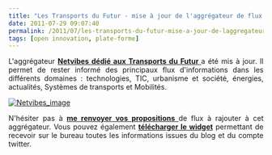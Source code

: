 ```yaml
---
title: "Les Transports du Futur - mise à jour de l'aggrégateur de flux Netvibes"
date: 2011-07-29 09:07:40
permalink: /2011/07/les-transports-du-futur-mise-a-jour-de-laggregateur-de-flux-netvibes.html
tags: [open innovation, plate-forme]
---
```


<p style="text-align: justify">L'aggrégateur <strong><a href="http://www.netvibes.com/transportsdufutur#Les_transports_du_futur_ADEME" target="_self">Netvibes dédié aux Transports du Futur </a></strong>a été mis à jour. Il permet de rester informé des principaux flux d'informations dans les différents domaines : technologies, TIC, urbanisme et société, énergies, actualités, Systèmes de transports et Mobilités.</p> <p style="text-align: justify"><a href="https://gabrielplassat.github.io/transportsdufutur/wp-content/uploads/sites/6/old/6a0120a66d2ad4970b0154341420e4970c-pi.jpg"><img alt="Netvibes_image" border="0" class="asset  asset-image at-xid-6a0120a66d2ad4970b0154341420e4970c image-full" src="/wp-content/uploads/sites/6/old/6a0120a66d2ad4970b0154341420e4970c-800wi.jpg" title="Netvibes_image" /></a> </p> <p style="text-align: justify">N'hésiter pas à <strong><a href="https://gabrielplassat.github.io/transportsdufutur/contact-cv.html" target="_blank">me renvoyer vos propositions </a></strong>de flux à rajouter à cet aggrégateur. Vous pouvez également <strong><a href="http://desktopify.com/getwidget/Tweets%20Tdf" target="_blank">télécharger le widget</a></strong> permettant de recevoir sur le bureau toutes les informations issues du blog et du compte twitter.</p> <p style="text-align: justify"> </p>
